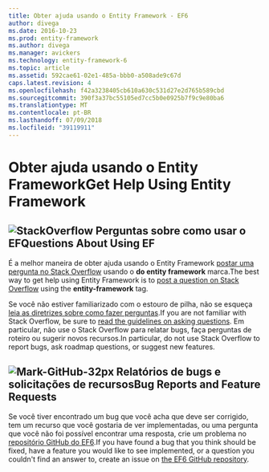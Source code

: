```yaml
---
title: Obter ajuda usando o Entity Framework - EF6
author: divega
ms.date: 2016-10-23
ms.prod: entity-framework
ms.author: divega
ms.manager: avickers
ms.technology: entity-framework-6
ms.topic: article
ms.assetid: 592cae61-02e1-485a-bbb0-a508ade9c67d
caps.latest.revision: 4
ms.openlocfilehash: f42a3238405cb610a630c531d27e2d765b589cbd
ms.sourcegitcommit: 390f3a37bc55105ed7cc5b0e0925b7f9c9e80ba6
ms.translationtype: MT
ms.contentlocale: pt-BR
ms.lasthandoff: 07/09/2018
ms.locfileid: "39119911"
---
```

# <a name="get-help-using-entity-framework"></a><span data-ttu-id="00860-102">Obter ajuda usando o Entity Framework</span><span class="sxs-lookup"><span data-stu-id="00860-102">Get Help Using Entity Framework</span></span>
## <a name="stackoverflowef6mediastackoverflowpng-questions-about-using-ef"></a>![StackOverflow](~/ef6/media/stackoverflow.png) <span data-ttu-id="00860-104">Perguntas sobre como usar o EF</span><span class="sxs-lookup"><span data-stu-id="00860-104">Questions About Using EF</span></span>  

<span data-ttu-id="00860-105">É a melhor maneira de obter ajuda usando o Entity Framework [postar uma pergunta no Stack Overflow](http://stackoverflow.com/questions/ask) usando o **do entity framework** marca.</span><span class="sxs-lookup"><span data-stu-id="00860-105">The best way to get help using Entity Framework is to [post a question on Stack Overflow](http://stackoverflow.com/questions/ask) using the **entity-framework** tag.</span></span>  

<span data-ttu-id="00860-106">Se você não estiver familiarizado com o estouro de pilha, não se esqueça [leia as diretrizes sobre como fazer perguntas](http://stackoverflow.com/help/asking).</span><span class="sxs-lookup"><span data-stu-id="00860-106">If you are not familiar with Stack Overflow, be sure to [read the guidelines on asking questions](http://stackoverflow.com/help/asking).</span></span> <span data-ttu-id="00860-107">Em particular, não use o Stack Overflow para relatar bugs, faça perguntas de roteiro ou sugerir novos recursos.</span><span class="sxs-lookup"><span data-stu-id="00860-107">In particular, do not use Stack Overflow to report bugs, ask roadmap questions, or suggest new features.</span></span>  

## <a name="github-mark-32pxef6mediagithub-mark-32pxpng-bug-reports-and-feature-requests"></a>![Mark-GitHub-32px](~/ef6/media/github-mark-32px.png) <span data-ttu-id="00860-109">Relatórios de bugs e solicitações de recursos</span><span class="sxs-lookup"><span data-stu-id="00860-109">Bug Reports and Feature Requests</span></span>  

<span data-ttu-id="00860-110">Se você tiver encontrado um bug que você acha que deve ser corrigido, tem um recurso que você gostaria de ver implementadas, ou uma pergunta que você não foi possível encontrar uma resposta, crie um problema no [repositório GitHub do EF6](https://github.com/aspnet/EntityFramework6/issues).</span><span class="sxs-lookup"><span data-stu-id="00860-110">If you have found a bug that you think should be fixed, have a feature you would like to see implemented, or a question you couldn't find an answer to, create an issue on [the EF6 GitHub repository](https://github.com/aspnet/EntityFramework6/issues).</span></span>
